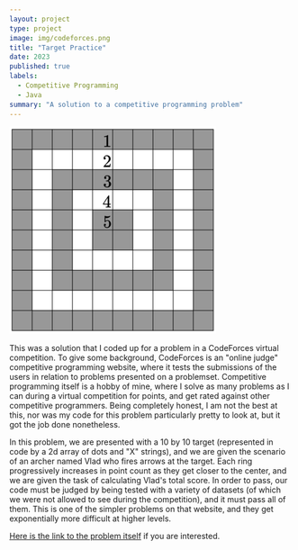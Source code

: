 ```yaml
---
layout: project
type: project
image: img/codeforces.png
title: "Target Practice"
date: 2023
published: true
labels:
  - Competitive Programming
  - Java
summary: "A solution to a competitive programming problem"
---
```


<img class="img-fluid" src="../img/target.png">

This was a solution that I coded up for a problem in a CodeForces virtual competition. To give some background, CodeForces is an "online judge" competitive programming website, where it tests the submissions of the users in relation to problems presented on a problemset. Competitive programming itself is a hobby of mine, where I solve as many problems as I can during a virtual competition for points, and get rated against other competitive programmers. Being completely honest, I am not the best at this, nor was my code for this problem particularly pretty to look at, but it got the job done nonetheless.

In this problem, we are presented with a 10 by 10 target (represented in code by a 2d array of dots and "X" strings), and we are given the scenario of an archer named Vlad who fires arrows at the target. Each ring progressively increases in point count as they get closer to the center, and we are given the task of calculating Vlad's total score. In order to pass, our code must be judged by being tested with a variety of datasets (of which we were not allowed to see during the competition), and it must pass all of them. This is one of the simpler problems on that website, and they get exponentially more difficult at higher levels.

[Here is the link to the problem itself](https://codeforces.com/contest/1873/problem/C) if you are interested.
